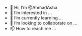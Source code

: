- 👋 Hi, I’m @AhmadAsha
- 👀 I’m interested in ...
- 🌱 I’m currently learning ...
- 💞️ I’m looking to collaborate on ...
- 📫 How to reach me ...

<!---
AhmadAsha/AhmadAsha is a ✨ special ✨ repository because its `README.md` (this file) appears on your GitHub profile.
You can click the Preview link to take a look at your changes.
--->
